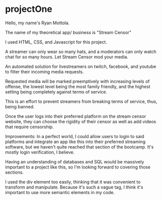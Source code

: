 # projectOne

Hello, my name's Ryan Mottola.

The name of my theoretical app/ business is "Stream Censor"

I used HTML, CSS, and Javascript for this project.

A streamer can only wear so many hats, and a moderators can only watch chat for so many hours. Let Stream Censor mod your media. 

An automated solution for livestreamers on twitch, facebook, and youtube to filter their incoming media requests. 

Requested media will be marked preemptively with increasing levels of offense, the lowest level being the most family friendly, and the highest setting being completely against terms of service.

This is an effort to prevent streamers from breaking terms of service, thus, being banned. 

Once the user logs into their preferred platform on the stream censor website, they can choose the rigidity of their censor as well as add videos that require censorship. 

Improvements: In a perfect world, I could allow users to login to said platforms and integrate an app like this into their preferred streaming software, but we haven't quite reached that section of the bootcamp. It's mostly login verification, I believe. 

Having an understanding of databases and SQL would be massively important to a project like this, so I'm looking forward to covering those sections. 

I used the div element too easily, thinking that it was convenient to transform and manipulate. Because it's such a vague tag, I think it's important to use more semantic elements in my code.


